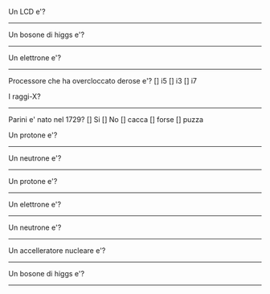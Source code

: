 
Un LCD e'?
__________________________________________

Un bosone di higgs e'?
__________________________________________

Un elettrone e'?
__________________________________________

Processore che ha overcloccato derose e'?
[] i5
[] i3
[] i7

I raggi-X?
__________________________________________

Parini e' nato nel 1729?
[] Si
[] No
[] cacca
[] forse
[] puzza

Un protone e'?
__________________________________________

Un neutrone e'?
__________________________________________

Un protone e'?
__________________________________________

Un elettrone e'?
__________________________________________

Un neutrone e'?
__________________________________________

Un accelleratore nucleare e'?
__________________________________________

Un bosone di higgs e'?
__________________________________________

